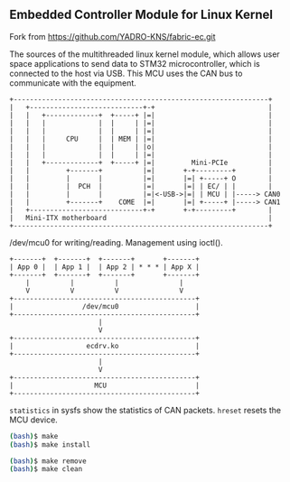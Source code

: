 ## Embedded Controller Module for Linux Kernel

Fork from https://github.com/YADRO-KNS/fabric-ec.git

The sources of the multithreaded linux kernel module, which allows user space
applications to send data to STM32 microcontroller, which is connected to the
host via USB. This MCU uses the CAN bus to communicate with the equipment.

```text
+---------------------------------------------------------------+
|   +----------------------------+-+                            |
|   |   +-------------+  +-----+ |=|                            |
|   |   |             |  |     | |=|                            |
|   |   |             |  |     | |=|                            |    
|   |   |     CPU     |  | MEM | |=|                            |
|   |   |             |  |     | |o|                            |
|   |   |             |  |     | |=|                            |
|   |   +-------------+  +-----+ |=|         Mini-PCIe          |
|   |         +-------+          |=|       +-+---------+        |
|   |         |       |          |=|       |=| +-----+ O        |
|   |         |  PCH  |          |=|       |=| | EC/ | |        |
|   |         |       |          |=|<-USB->|=| | MCU | |-----> CAN0
|   |         +-------+    COME  |=|       |=| +-----+ |-----> CAN1
|   +----------------------------+-+       +-+---------+        |
|   Mini-ITX motherboard                                        |        
+---------------------------------------------------------------+
```

/dev/mcu0 for writing/reading. Management using ioctl().

```text
+-------+  +-------+  +-------+       +-------+
| App 0 |  | App 1 |  | App 2 | * * * | App X |
+-------+  +-------+  +-------+       +-------+
    |          |          |               |
    V          V          V               V
+---------------------------------------------+
|                 /dev/mcu0                   |
+---------------------------------------------+
                      |
                      V
+---------------------------------------------+
|                  ecdrv.ko                   |
+---------------------------------------------+
                      |
                      V
+---------------------------------------------+
|                    MCU                      |
+---------------------------------------------+
```

`statistics` in sysfs show the statistics of CAN packets.
`hreset` resets the MCU device.

```bash
(bash)$ make
(bash)$ make install
```

```bash
(bash)$ make remove
(bash)$ make clean
```
